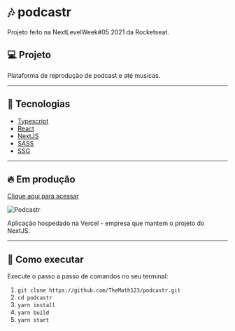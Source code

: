 # :notes: podcastr
Projeto feito na NextLevelWeek#05 2021 da Rocketseat.

## :computer: Projeto
Plataforma de reprodução de podcast e até musicas.

---

## 	:test_tube: Tecnologias
- [Typescript](https://www.typescriptlang.org/)
- [React](https://reactjs.org/)
- [NextJS](https://nextjs.org/)
- [SASS](https://sass-lang.com/)
- [SSG](https://www.cloudflare.com/pt-br/learning/performance/static-site-generator/)

---

## 	:fire: Em produção

[Clique aqui para acessar](podcastr-iota.vercel.app)

![Podcastr](https://i.imgur.com/Leesf3D.png)

Aplicação hospedado na Vercel - empresa que mantem o projeto do NextJS.

---

## :rocket: Como executar
Execute o passo a passo de comandos no seu terminal:
1. ```git clone https://github.com/TheMath123/podcastr.git```
2. ```cd podcastr```
3. ```yarn install```
4. ```yarn build```
5. ```yarn start```
